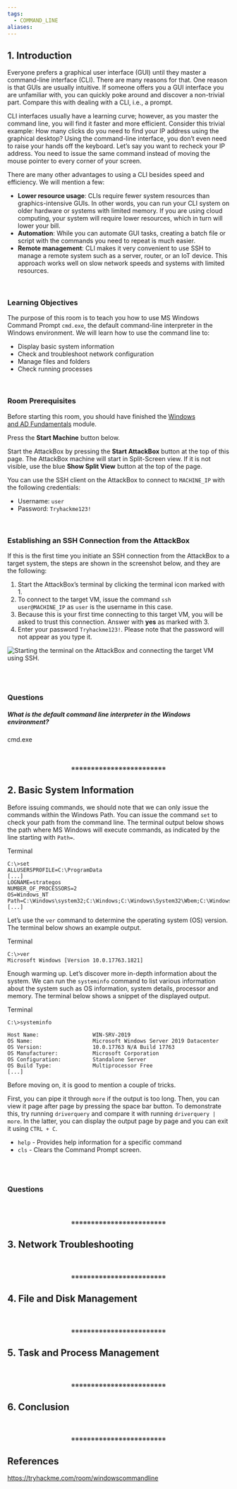 ```yaml
---
tags:
  - COMMAND_LINE
aliases:
---
```

## 1. Introduction

Everyone prefers a graphical user interface (GUI) until they master a command-line interface (CLI). There are many reasons for that. One reason is that GUIs are usually intuitive. If someone offers you a GUI interface you are unfamiliar with, you can quickly poke around and discover a non-trivial part. Compare this with dealing with a CLI, i.e., a prompt.

CLI interfaces usually have a learning curve; however, as you master the command line, you will find it faster and more efficient. Consider this trivial example: How many clicks do you need to find your IP address using the graphical desktop? Using the command-line interface, you don’t even need to raise your hands off the keyboard. Let’s say you want to recheck your IP address. You need to issue the same command instead of moving the mouse pointer to every corner of your screen.

There are many other advantages to using a CLI besides speed and efficiency. We will mention a few:

- **Lower resource usage**: CLIs require fewer system resources than graphics-intensive GUIs. In other words, you can run your CLI system on older hardware or systems with limited memory. If you are using cloud computing, your system will require lower resources, which in turn will lower your bill.
- **Automation**: While you can automate GUI tasks, creating a batch file or script with the commands you need to repeat is much easier.
- **Remote management**: CLI makes it very convenient to use SSH to manage a remote system such as a server, router, or an IoT device. This approach works well on slow network speeds and systems with limited resources.
<div>
<br>
</div>

### Learning Objectives

The purpose of this room is to teach you how to use MS Windows Command Prompt `cmd.exe`, the default command-line interpreter in the Windows environment. We will learn how to use the command line to:

- Display basic system information
- Check and troubleshoot network configuration
- Manage files and folders
- Check running processes
<div>
<br>
</div>

### Room Prerequisites

Before starting this room, you should have finished the [Windows and AD Fundamentals](https://tryhackme.com/module/windows-and-active-directory-fundamentals) module.

Press the **Start Machine** button below.

Start the AttackBox by pressing the **Start AttackBox** button at the top of this page. The AttackBox machine will start in Split-Screen view. If it is not visible, use the blue **Show Split View** button at the top of the page.

You can use the SSH client on the AttackBox to connect to `MACHINE_IP` with the following credentials:

- Username: `user`
- Password: `Tryhackme123!`
<div>
<br>
</div>

### Establishing an SSH Connection from the AttackBox

If this is the first time you initiate an SSH connection from the AttackBox to a target system, the steps are shown in the screenshot below, and they are the following:

1. Start the AttackBox’s terminal by clicking the terminal icon marked with 1.
2. To connect to the target VM, issue the command `ssh user@MACHINE_IP` as `user` is the username in this case.
3. Because this is your first time connecting to this target VM, you will be asked to trust this connection. Answer with **yes** as marked with 3.
4. Enter your password `Tryhackme123!`. Please note that the password will not appear as you type it.

![Starting the terminal on the AttackBox and connecting the target VM using SSH.](https://tryhackme-images.s3.amazonaws.com/user-uploads/5f04259cf9bf5b57aed2c476/room-content/5f04259cf9bf5b57aed2c476-1724312337656.png)
<div>
<br>
<br>
</div>

### Questions

##### What is the default command line interpreter in the Windows environment?
cmd.exe
<div align="center">
<br>
<br>
※※※※※※※※※※※※※※※※※※※※※※※※
<br>
</div>
<!-- PAGE BREAK -->
<div style="page-break-after: always;"></div>

## 2. Basic System Information

Before issuing commands, we should note that we can only issue the commands within the Windows Path. You can issue the command `set` to check your path from the command line. The terminal output below shows the path where MS Windows will execute commands, as indicated by the line starting with `Path=`.

Terminal

```shell-session
C:\>set
ALLUSERSPROFILE=C:\ProgramData
[...]
LOGNAME=strategos
NUMBER_OF_PROCESSORS=2
OS=Windows_NT
Path=C:\Windows\system32;C:\Windows;C:\Windows\System32\Wbem;C:\Windows\System32\WindowsPowerShell\v1.0\;C:\Windows\System32\OpenSSH\;C:\Windows\system32\config\systemprofile\AppData\Local\Microsoft\WindowsApps;C:\Users\strategos\AppData\Local\Microsoft\WindowsApps;
[...]
```

Let’s use the `ver` command to determine the operating system (OS) version. The terminal below shows an example output.

Terminal

```shell-session
C:\>ver                                                                                                                                              
Microsoft Windows [Version 10.0.17763.1821]
```

Enough warming up. Let’s discover more in-depth information about the system. We can run the `systeminfo` command to list various information about the system such as OS information, system details, processor and memory. The terminal below shows a snippet of the displayed output.

Terminal

```shell-session
C:\>systeminfo

Host Name:                 WIN-SRV-2019
OS Name:                   Microsoft Windows Server 2019 Datacenter
OS Version:                10.0.17763 N/A Build 17763
OS Manufacturer:           Microsoft Corporation
OS Configuration:          Standalone Server
OS Build Type:             Multiprocessor Free
[...]
```

Before moving on, it is good to mention a couple of tricks.

First, you can pipe it through `more` if the output is too long. Then, you can view it page after page by pressing the space bar button. To demonstrate this, try running `driverquery` and compare it with running `driverquery | more`. In the latter, you can display the output page by page and you can exit it using `CTRL + C`.

- `help` - Provides help information for a specific command
- `cls` - Clears the Command Prompt screen.
<div>
<br>
<br>
</div>

### Questions

##### 
<div align="center">
<br>
<br>
※※※※※※※※※※※※※※※※※※※※※※※※
<br>
</div>
<!-- PAGE BREAK -->
<div style="page-break-after: always;"></div>

## 3. Network Troubleshooting
<div align="center">
<br>
<br>
※※※※※※※※※※※※※※※※※※※※※※※※
<br>
</div>
<!-- PAGE BREAK -->
<div style="page-break-after: always;"></div>

## 4. File and Disk Management
<div align="center">
<br>
<br>
※※※※※※※※※※※※※※※※※※※※※※※※
<br>
</div>
<!-- PAGE BREAK -->
<div style="page-break-after: always;"></div>

## 5. Task and Process Management
<div align="center">
<br>
<br>
※※※※※※※※※※※※※※※※※※※※※※※※
<br>
</div>
<!-- PAGE BREAK -->
<div style="page-break-after: always;"></div>

## 6. Conclusion
<div align="center">
<br>
<br>
※※※※※※※※※※※※※※※※※※※※※※※※
<br>
</div>
<!-- PAGE BREAK -->
<div style="page-break-after: always;"></div>

## References

https://tryhackme.com/room/windowscommandline